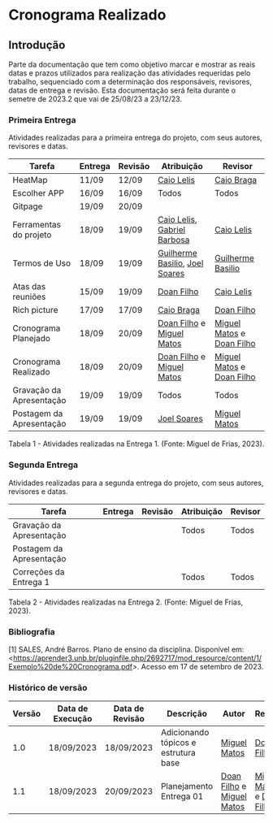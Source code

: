 # **Cronograma Realizado**

## **Introdução**
Parte da documentação que tem como objetivo marcar e mostrar as reais datas e prazos utilizados para realização das atividades requeridas pelo trabalho, sequenciado com a determinação dos responsáveis, revisores, datas de entrega e revisão. Esta documentação será feita durante o semetre de 2023.2 que vai de 25/08/23 a 23/12/23.



### **Primeira Entrega**
Atividades realizadas para a primeira entrega do projeto, com seus autores, revisores e datas. 

| Tarefa       | Entrega |  Revisão  | Atribuição |Revisor|
|--------------|-----------------|-------------------|-------|-----|
| HeatMap| 11/09     | 12/09             | [Caio Lelis](http://github.com/caio-lelis)   |[Caio Braga](http://github.com/caioalvesbraga)
| Escolher APP | 16/09     | 16/09             | Todos   |Todos|
| Gitpage | 19/09 | 20/09 | | |
| Ferramentas do projeto| 18/09     | 19/09          |[Caio Lelis](http://github.com/caio-lelis), [Gabriel Barbosa](https://github.com/gabrie1barbosa) |[Caio Lelis](http://github.com/caio-lelis)|
| Termos de Uso | 18/09  |  19/09    | [Guilherme Basilio](https://github.com/GuilhermeBES), [Joel Soares](https://github.com/JoelSRangel) |[Guilherme Basilio](https://github.com/GuilhermeBES) |
| Atas das reuniões | 15/09    | 19/09 |[Doan Filho](https://github.com/FilhoDoan)|[Caio Lelis](http://github.com/caio-lelis)|
| Rich picture | 17/09     | 17/09   |[Caio Braga](http://github.com/caioalvesbraga) | [Doan Filho](https://github.com/FilhoDoan)|
| Cronograma Planejado | 18/09  | 20/09  |[Doan Filho](https://github.com/FilhoDoan) e  [Miguel Matos](https://github.com/migueldefrias) | [Miguel Matos](https://github.com/migueldefrias) e [Doan Filho](https://github.com/FilhoDoan)  |
| Cronograma Realizado | 18/09  | 20/09  |[Doan Filho](https://github.com/FilhoDoan) e  [Miguel Matos](https://github.com/migueldefrias) | [Miguel Matos](https://github.com/migueldefrias) e [Doan Filho](https://github.com/FilhoDoan)  |
| Gravação da Apresentação | 19/09  | 19/09  | Todos |Todos|
| Postagem da Apresentação | 19/09 | 19/09 | [Joel Soares](https://github.com/JoelSRangel) | [Miguel Matos](https://github.com/migueldefrias) |
<div><p>Tabela 1 - Atividades realizadas na Entrega 1. (Fonte: Miguel de Frias, 2023).</p></div>

### **Segunda Entrega**
Atividades realizadas para a segunda entrega do projeto, com seus autores, revisores e datas. 

| Tarefa       | Entrega |  Revisão  | Atribuição |Revisor|
|--------------|-----------------|-------------------|-------|-----|
| Gravação da Apresentação |   |   | Todos |Todos|
| Postagem da Apresentação |  |  |  | |
| Correções da Entrega 1 |  |  | Todos | Todos |
<div><p>Tabela 2 - Atividades realizadas na Entrega 2. (Fonte: Miguel de Frias, 2023).</p></div>


### Bibliografia

[1] SALES, André Barros. Plano de ensino da disciplina. Disponível em: <<https://aprender3.unb.br/pluginfile.php/2692717/mod_resource/content/1/Exemplo%20de%20Cronograma.pdf>>. Acesso em 17 de setembro de 2023.


### Histórico de versão

| Versão | Data de Execução| Data de Revisão | Descrição            | Autor | Revisor |
|--------|-----------|------------|--------------------------------------|---------------------------------------------------|---------------------------------------------|
| 1.0   | 18/09/2023 | 18/09/2023 | Adicionando tópicos e estrutura base |  [Miguel Matos](https://github.com/migueldefrias) | [Doan Filho](https://github.com/FilhoDoan)  |
| 1.1   | 18/09/2023 | 20/09/2023 | Planejamento Entrega 01 |  [Doan Filho](https://github.com/FilhoDoan) e [Miguel Matos](https://github.com/migueldefrias) | [Miguel Matos](https://github.com/migueldefrias) e [Doan Filho](https://github.com/FilhoDoan)|
